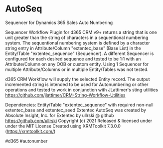 # AutoSeq
Sequencer for Dynamics 365 Sales Auto Numbering

Sequencer Workflow Plugin for d365 CRM v9+ returns a string that is one unit greater than the string of characters 
in a sequentional numbering system. The sequentional numbering system is defined by a character string entry
in Attribute/Column "extentec_base" (Base List) in the Entity/Table "extentec_sequence" (Sequencer). A different 
Sequencer is configured for each desired sequence and tested to be 1:1 with an Attribute/Column on any OOB or custom
entity. Using 1 Sequencer for multiple Attribute/Columns or in multiple Entity/Tables was not tested.

d365 CRM Workflow will supply the selected Entity record. The output incremented string is intended to be 
used for Autonumbering or other operations and tested to work in conjunction with JLattimer's sting utilities
https://github.com/jlattimer/CRM-String-Workflow-Utilities

Dependencies:  Entity/Table "extentec_sequence" with required non-null extentec_base and extentec_seed
Extentec AutoSeq was created by Absolute Insight, Inc. for Extentec
by ullrski @ github https://github.com/ullrski
Copyright (c) 2021
Released & licensed under under the MIT License
Created using XRMToolkit 7.3.0.0 (https://xrmtoolkit.com/)
 
#d365 #autonumber
     
